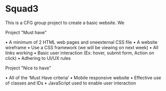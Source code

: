 # Squad3
This is a CFG group project to create a basic website. We


Project "Must have"

• A minimum of 2 HTML web pages and oneexternal CSS file
• A website wireframe
• Use a CSS framework (we will be viewing on next week)
• All links working
• Basic user interaction (Ex: hover, submit form, Action on click)
• Adhering to UI/UX rules

Project "Nice to have"

• All of the ‘Must Have criteria’
• Mobile responsive website
• Effective use of classes and IDs
• JavaScript used to enable user interaction
